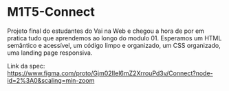 # M1T5-Connect
Projeto final do estudantes do Vai na Web  e chegou a hora de por em pratica tudo que aprendemos ao  longo do modulo 01. Esperamos um HTML semântico e acessível, um código limpo e organizado, um CSS organizado, uma landing page responsiva.

Link da spec: https://www.figma.com/proto/Gjm02IIel6mZ2XrrouPd3v/Connect?node-id=2%3A0&scaling=min-zoom
